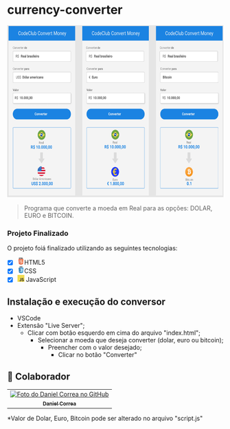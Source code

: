 # currency-converter


<img height="400" src="./readme-img//project-img.png" alt="exemplo imagem 1">


> Programa que converte a moeda em Real para as opções: DOLAR, EURO e BITCOIN.

### Projeto Finalizado
O projeto foiá finalizado utilizando as seguintes tecnologias:

- [x] <img height="16" src="https://raw.githubusercontent.com/github/explore/80688e429a7d4ef2fca1e82350fe8e3517d3494d/topics/html/html.png" alt="HTML5"/>HTML5
- [x] <img height="16" src="https://raw.githubusercontent.com/github/explore/80688e429a7d4ef2fca1e82350fe8e3517d3494d/topics/css/css.png" alt="CSS"/>CSS
- [x] <img height="16" src="https://raw.githubusercontent.com/github/explore/80688e429a7d4ef2fca1e82350fe8e3517d3494d/topics/javascript/javascript.png" alt="Javascript"/> JavaScript

## Instalação e execução do conversor

- VSCode
- Extensão "Live Server";
  - Clicar com botão esquerdo em cima do arquivo "index.html";
    - Selecionar a moeda que deseja converter (dolar, euro ou bitcoin);
      - Preencher com o valor desejado;
        - Clicar no botão "Converter"
        
## 🤝 Colaborador


<table>
  <tr>
    <td align="center">
      <a href="https://github.com/daancorrea">
        <img src="https://avatars.githubusercontent.com/u/81574142?v=4" width="100px;" alt="Foto do Daniel Correa no GitHub"/><br>
        <sub>
          <b>Daniel Correa</b>
        </sub>
      </a>
    </td>
</table>

*Valor de Dolar, Euro, Bitcoin pode ser alterado no arquivo "script.js"

